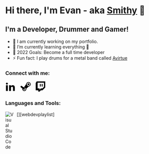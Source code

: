 # Hi there, I'm Evan - aka [Smithy][instagram] 👋 

## I'm a Developer, Drummer and Gamer!

- 🔭 I am currently working on my portfolio.
- 🌱 I’m currently learning everything 🤣
- 🥅 2022 Goals: Become a full time developer
- ⚡ Fun fact: I play drums for a metal band called [Avirtue][avirtue]

### Connect with me:

[![linkedin](./img/linkedin-dark.png)](https://www.linkedin.com/in/smiithyy)
&nbsp;&nbsp;
[![steam](./img/steam-dark.png)](steamcommunity.com/id/Smiithyy)
&nbsp;&nbsp;
[![twitch](./img/twitch-dark.png)](https://www.twitch.tv/smiithyy__)
&nbsp;&nbsp;


### Languages and Tools:

[<img align="left" alt="Visual Studio Code" width="26px" src="https://cdn.jsdelivr.net/gh/devicons/devicon/icons/vscode/vscode-original.svg" style="padding-right:10px;" />][webdevplaylist]

<br />
<br />

[instagram]: https://www.instagram.com/evansmith.drums
[avirtue]: https://www.instagram.com/avirtue.band
[email]: mailto:evansmith.software@gmail.com
[linkedin]: https://www.linkedin.com/in/smiithyy
[steam]: steamcommunity.com/id/Smiithyy
[twitch]: https://www.twitch.tv/smiithyy__
